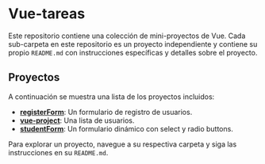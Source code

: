 # Vue-tareas

Este repositorio contiene una colección de mini-proyectos de Vue. Cada sub-carpeta en este repositorio es un proyecto independiente y contiene su propio `README.md` con instrucciones específicas y detalles sobre el proyecto.

## Proyectos

A continuación se muestra una lista de los proyectos incluidos:

- **[registerForm](./registerForm/my-vue-app/README.md)**: Un formulario de registro de usuarios.
- **[vue-project](./vue-project/README.md)**: Una lista de usuarios.
- **[studentForm](./studentForm/README.md)**: Un formulario dinámico con select y radio buttons.

Para explorar un proyecto, navegue a su respectiva carpeta y siga las instrucciones en su `README.md`.
